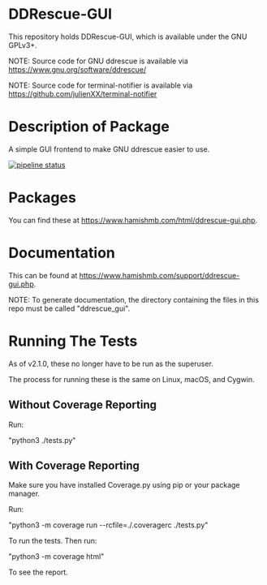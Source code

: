 # DDRescue-GUI

This repository holds DDRescue-GUI, which is available under the GNU GPLv3+.

NOTE: Source code for GNU ddrescue is available via https://www.gnu.org/software/ddrescue/

NOTE: Source code for terminal-notifier is available via https://github.com/julienXX/terminal-notifier

Description of Package
======================
A simple GUI frontend to make GNU ddrescue easier to use.

[![pipeline status](https://gitlab.com/hamishmb/ddrescue-gui/badges/master/pipeline.svg)](https://gitlab.com/hamishmb/ddrescue-gui/-/commits/master)

Packages
========

You can find these at https://www.hamishmb.com/html/ddrescue-gui.php.

Documentation
=============
This can be found at https://www.hamishmb.com/support/ddrescue-gui.php.

NOTE: To generate documentation, the directory containing the files in this repo must be called "ddrescue_gui".

Running The Tests
=================

As of v2.1.0, these no longer have to be run as the superuser.

The process for running these is the same on Linux, macOS, and Cygwin.

Without Coverage Reporting
--------------------------
Run:

"python3 ./tests.py"

With Coverage Reporting
-----------------------
Make sure you have installed Coverage.py using pip or your package manager.

Run:

"python3 -m coverage run --rcfile=./.coveragerc ./tests.py"

To run the tests. Then run:

"python3 -m coverage html"

To see the report.
